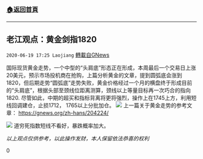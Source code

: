 ###  [:house:返回首頁](https://github.com/ourhimalayas/txt)
---

## 老江观点：黄金剑指1820
`2020-06-19 17:25 Laojiang` [轉載自GNews](https://gnews.org/zh-hant/239584/)

国际现货黄金走势，一个中型的“头肩底”形态正在形成，本周最后一个交易日上涨20美元，预示市场投机商在抢购，上篇分析黄金的文章，提到圆弧底会涨到1820，但后期走势“圆弧底”走势失败，黄金价格经过一个月的横盘终于形成目前的“头肩底”，根据头部至颈线位距离测算，颈线以上等量目标再一次巧合的指向1820. 尽管如此，中期的超买和指标背离将更将强烈，操作上在1745上方，利用短线回调建仓，止损1712， 1765以上分批加仓。
![](https://gnews.org/wp-content/uploads/2020/06/image-110.png)
上一篇关于黄金走势的参考文章： https://gnews.org/zh-hans/204224/


![](https://gnews.org/wp-content/uploads/2020/06/image-111.png)
道穷死指数短线不看好，暴跌概率加大。



*以上观点仅供参考，以此操作发财，本人保留依法恭喜的权利*

0
